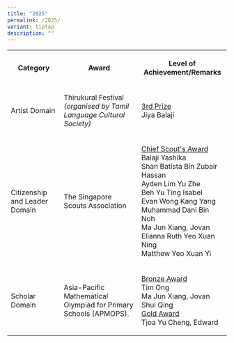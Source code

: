 ```yaml
---
title: "2025"
permalink: /2025/
variant: tiptap
description: ""
---
```

<table style="minWidth: 75px">
<colgroup>
<col>
<col>
<col>
</colgroup>
<tbody>
<tr>
<th rowspan="1" colspan="1">
<p><strong>Category</strong>
</p>
</th>
<th rowspan="1" colspan="1">
<p><strong>Award</strong>
</p>
</th>
<th rowspan="1" colspan="1">
<p><strong>Level of Achievement/Remarks</strong>
</p>
</th>
</tr>
<tr>
<td rowspan="1" colspan="1">
<p>Artist Domain</p>
</td>
<td rowspan="1" colspan="1">
<p>Thirukural Festival <em>(organised by Tamil Language Cultural Society)</em>
</p>
</td>
<td rowspan="1" colspan="1">
<p><u>3rd Prize</u>
<br>Jiya Balaji</p>
</td>
</tr>
<tr>
<td rowspan="1" colspan="1">
<p>Citizenship and Leader Domain</p>
</td>
<td rowspan="1" colspan="1">
<p>The Singapore Scouts Association</p>
</td>
<td rowspan="1" colspan="1">
<p><u>Chief Scout's Award</u>
<br>Balaji Yashika
<br>Shan Batista Bin Zubair Hassan
<br>Ayden Lim Yu Zhe
<br>Beh Yu Ting Isabel
<br>Evan Wong Kang Yang
<br>Muhammad Dani Bin Noh
<br>Ma Jun Xiang, Jovan
<br>Elianna Ruth Yeo Xuan Ning
<br>Matthew Yeo Xuan Yi</p>
</td>
</tr>
<tr>
<td rowspan="1" colspan="1">
<p>Scholar Domain</p>
</td>
<td rowspan="1" colspan="1">
<p>Asia-Pacific Mathematical Olympiad for Primary Schools (APMOPS).</p>
</td>
<td rowspan="1" colspan="1">
<p><u>Bronze Award</u>
<br>Tim Ong
<br>Ma Jun Xiang, Jovan
<br>Shui Qing
<br><u>Gold Award</u>
<br>Tjoa Yu Cheng, Edward</p>
</td>
</tr>
</tbody>
</table>
<p></p>